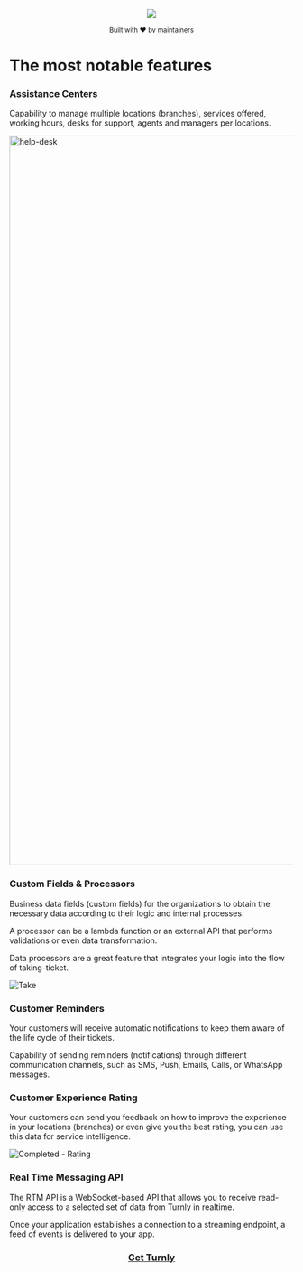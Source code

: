 <div align="center">
  <p align="center">
      <a href="https://turnly.app" target="_blank" rel="noopener">
          <img src="https://user-images.githubusercontent.com/40646537/179328734-625eba82-51f0-48c3-bb7c-7a1ad5487d79.png" />
      </a>
  </p>

  <p>
    <sub>
      Built with ❤︎ by
      <a href="/OWNERS.md">
        maintainers
      </a>
    </sub>
  </p>
</div>

# The most notable features

### Assistance Centers

Capability to manage multiple locations (branches), services offered, working hours,
desks for support, agents and managers per locations.

<img width="1292" alt="help-desk" src="https://user-images.githubusercontent.com/40646537/175340772-3921e838-cdf8-45e7-8b02-61095092f812.png">

### Custom Fields & Processors

Business data fields (custom fields) for the organizations to obtain the
necessary data according to their logic and internal processes.

A processor can be a lambda function or an external API that performs
validations or even data transformation.

Data processors are a great feature that integrates your logic into the flow of taking-ticket.

![Take](https://user-images.githubusercontent.com/40646537/175341643-cb1b82fe-903d-4e32-ae22-1c561a423239.png)

### Customer Reminders

Your customers will receive automatic notifications to keep
them aware of the life cycle of their tickets.

Capability of sending reminders (notifications) through different communication
channels, such as SMS, Push, Emails, Calls, or WhatsApp messages.

### Customer Experience Rating

Your customers can send you feedback on how to improve the experience
in your locations (branches) or even give you the best rating, you can
use this data for service intelligence.

![Completed - Rating](https://user-images.githubusercontent.com/40646537/175342476-e64a1abb-1a59-4b75-8f08-a65f27a5e347.png)

### Real Time Messaging API

The RTM API is a WebSocket-based API that allows you to receive
read-only access to a selected set of data from Turnly in realtime.

Once your application establishes a connection to a streaming endpoint,
a feed of events is delivered to your app.

<h3 align="center">
  <b><a href="mailto:efra23peralta@gmail.com">Get Turnly</a></b>
</h3>
